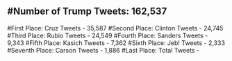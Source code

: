 #Number of Trump Tweets: 162,537
---
#First Place: Cruz Tweets - 35,587
#Second Place: Clinton Tweets - 24,745
#Third Place: Rubio Tweets - 24,549
#Fourth Place: Sanders Tweets - 9,343
#Fifth Place: Kasich Tweets - 7,362
#Sixth Place: Jeb! Tweets - 2,333
#Seventh Place: Carson Tweets - 1,886
#Last Place: Total Tweets -  
